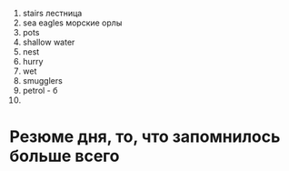 1. stairs лестница 
2. sea eagles морские орлы
3. pots
4. shallow water
5. nest
6. hurry
7. wet
8. smugglers
9. petrol - б
10. 








# Резюме дня, то, что запомнилось больше всего
